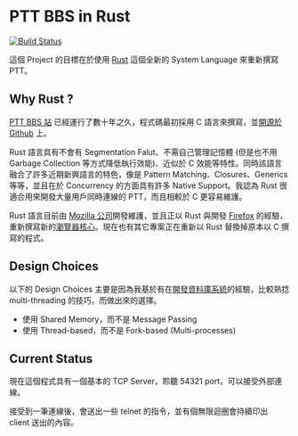 # PTT BBS in Rust

[![Build Status](https://travis-ci.org/SLMT/rust-ptt.svg?branch=master)](https://travis-ci.org/SLMT/rust-ptt)

這個 Project 的目標在於使用 [Rust][3] 這個全新的 System Language 來重新撰寫 PTT。

## Why Rust ?

[PTT BBS 站][1] 已經運行了數十年之久，程式碼最初採用 C 語言來撰寫，並[開源於 Github][2] 上。

Rust 語言具有不會有 Segmentation Falut、不需自己管理記憶體 (但是也不用 Garbage Collection 等方式降低執行效能)、近似於 C 效能等特性。同時該語言融合了許多近期新興語言的特色，像是 Pattern Matching、Closures、Generics 等等，並且在於 Concurrency 的方面具有許多 Native Support。我認為 Rust 很適合用來開發大量用戶同時連線的 PTT，而且相較於 C 更容易維護。

Rust 語言目前由 [Mozilla 公司][4]開發維護，並且正以 Rust 與開發 [Firefox][5] 的經驗，重新撰寫新的[瀏覽器核心][6]。現在也有其它專案正在重新以 Rust 替換掉原本以 C 撰寫的程式。

## Design Choices

以下的 Design Choices 主要是因為我基於有在[開發資料庫系統][7]的經驗，比較熟捻 multi-threading 的技巧，而做出來的選擇。

- 使用 Shared Memory，而不是 Message Passing
- 使用 Thread-based，而不是 Fork-based (Multi-processes)

## Current Status

現在這個程式具有一個基本的 TCP Server，聆聽 54321 port，可以接受外部連線。

接受到一筆連線後，會送出一些 telnet 的指令，並有個無限迴圈會持續印出 client 送出的內容。

[1]: https://www.ptt.cc/index.html
[2]: https://github.com/ptt/pttbbs
[3]: https://www.rust-lang.org/en-US/
[4]: http://mozilla.com.tw/
[5]: https://www.mozilla.org/zh-TW/firefox/new/
[6]: https://github.com/servo/servo
[7]: https://github.com/vanilladb/vanillacore
